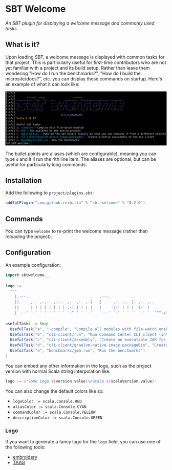 # SBT Welcome

*An SBT plugin for displaying a welcome message and commonly used tasks.*

## What is it?

Upon loading SBT, a welcome message is displayed with common tasks for that project. This is particularly useful
for first-time contributors who are not yet familiar with a project and its build setup. Rather than leave them wondering
"How do I run the benchmarks?", "How do I build the microsite/docs?", etc. you can display these commands on startup.
Here's an example of what it can look like:

![screenshot](assets/screenshot.png?raw=true "SBT Welcome screenshot")

The bullet points are aliases (which are configurable), meaning you can type `d` and it'll run the 4th line item. The
aliases are optional, but can be useful for particularly long commands.

## Installation

Add the following to `project/plugins.sbt`:

```scala
addSbtPlugin("com.github.reibitto" % "sbt-welcome" % "0.2.0")
```

## Commands

You can type `welcome` to re-print the welcome message (rather than reloading the project).

## Configuration

An example configuration:

```scala
import sbtwelcome._

logo :=
  """
    |,---.                           .   ,---.         .
    ||     ,-. ,-,-. ,-,-. ,-. ,-. ,-|   |     ,-. ,-. |- ,-. ,-.
    ||     | | | | | | | | ,-| | | | |   |     |-' | | |  |-' |
    |`---' `-' ' ' ' ' ' ' `-^ ' ' `-'   `---' `-' ' ' `' `-' '  """.stripMargin

usefulTasks := Seq(
  UsefulTask("a", "~compile", "Compile all modules with file-watch enabled"),
  UsefulTask("b", "cli-client/run", "Run Command Center CLI client (interactive mode by default)"),
  UsefulTask("c", "cli-client/assembly", "Create an executable JAR for running command line utility"),
  UsefulTask("d", "cli-client/graalvm-native-image:packageBin", "Create a native executable of the CLI client"),
  UsefulTask("e", "benchmarks/jmh:run", "Run the benchmarks")
)

```

You can embed any other information in the logo, such as the project version with normal Scala string interpolation like:

```scala
logo := s"Some Logo ${version.value}\nScala ${scalaVersion.value}"
```

You can also change the default colors like so:

- `logoColor := scala.Console.RED`
- `aliasColor := scala.Console.CYAN`
- `commandColor := scala.Console.YELLOW`
- `descriptionColor := scala.Console.GREEN`

### Logo

If you want to generate a fancy logo for the `logo` field, you can use one of the following tools:

- [embroidery](https://github.com/wi101/embroidery)
- [TAAG](http://patorjk.com/software/taag)
